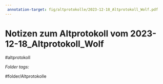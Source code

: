 ```yaml
---
 annotation-target: fig/altprotokolle/2023-12-18_Altprotokoll_Wolf.pdf
---
```

# Notizen zum Altprotokoll vom 2023-12-18_Altprotokoll_Wolf
#altprotokoll



 *Folder tags:*

#folder/Altprotokolle